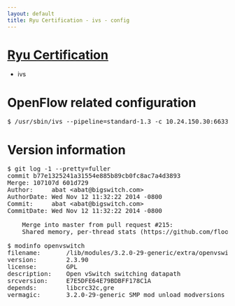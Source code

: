 ```yaml
---
layout: default
title: Ryu Certification - ivs - config
---
```

# [Ryu Certification](http://osrg.github.io/ryu/certification.html)
* ivs

# OpenFlow related configuration
<pre>
$ /usr/sbin/ivs --pipeline=standard-1.3 -c 10.24.150.30:6633 --dpid 0000000000000001 -i eth21 -i eth22 -i eth23
</pre>

# Version information
<pre>
$ git log -1 --pretty=fuller
commit b77e1325241a31554e885b89cb0fc8ac7a4d3893
Merge: 107107d 601d729
Author:     abat &lt;abat@bigswitch.com&gt;
AuthorDate: Wed Nov 12 11:32:22 2014 -0800
Commit:     abat &lt;abat@bigswitch.com&gt;
CommitDate: Wed Nov 12 11:32:22 2014 -0800

    Merge into master from pull request #215:
    Shared memory, per-thread stats (https://github.com/floodlight/ivs/pull/215)

$ modinfo openvswitch
filename:       /lib/modules/3.2.0-29-generic/extra/openvswitch.ko
version:        2.3.90
license:        GPL
description:    Open vSwitch switching datapath
srcversion:     E7E5DFE64E79BDBFF178C1A
depends:        libcrc32c,gre
vermagic:       3.2.0-29-generic SMP mod_unload modversions 
</pre>
